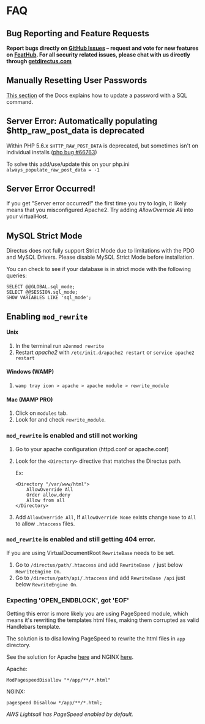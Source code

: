 # FAQ

## Bug Reporting and Feature Requests
**Report bugs directly on [GitHub Issues](https://github.com/directus/directus/issues/new) – request and vote for new features on [FeatHub](http://feathub.com/directus/directus). For all security related issues, please chat with us directly through [getdirectus.com](http://getdirectus.com/)**

## Manually Resetting User Passwords
[This section](https://github.com/directus/docs/blob/master/04-developer/06-schema-guide.md#manually-setting-passwords) of the Docs explains how to update a password with a SQL command.


## Server Error: Automatically populating $http_raw_post_data is deprecated
Within PHP 5.6.x `$HTTP_RAW_POST_DATA` is deprecated, but sometimes isn't on individual installs ([php bug #66763](https://bugs.php.net/bug.php?id=66763))

To solve this add/use/update this on your php.ini
`always_populate_raw_post_data = -1`

## Server Error Occurred!
If you get "Server error occurred!" the first time you try to login, it likely means that you misconfigured Apache2. Try adding *AllowOverride All* into your virtualHost.


## MySQL Strict Mode
Directus does not fully support Strict Mode due to limitations with the PDO and MySQL Drivers. Please disable MySQL Strict Mode before installation.

You can check to see if your database is in strict mode with the following queries:
```
SELECT @@GLOBAL.sql_mode;
SELECT @@SESSION.sql_mode;
SHOW VARIABLES LIKE 'sql_mode';
```

## Enabling `mod_rewrite`

#### Unix
1. In the terminal run `a2enmod rewrite`
2. Restart *apache2* with `/etc/init.d/apache2 restart` or `service apache2 restart`

#### Windows (WAMP)
1. `wamp tray icon > apache > apache module > rewrite_module`

#### Mac (MAMP PRO)
1. Click on `modules` tab.
2. Look for and check `rewrite_module`.

### `mod_rewrite` is enabled and still not working
1. Go to your apache configuration (httpd.conf or apache.conf)
2. Look for the `<Directory>` directive that matches the Directus path.

    Ex:
    ```
    <Directory "/var/www/html">
        AllowOverride All
        Order allow,deny
        Allow from all
    </Directory>
    ```
3. Add `AllowOverride All`, If `AllowOverride None` exists change `None` to `All` to allow `.htaccess` files.

### `mod_rewrite` is enabled and still getting 404 error.

If you are using VirtualDocumentRoot `RewriteBase` needs to be set.

1. Go to `/directus/path/.htaccess` and add `RewriteBase /` just below `RewriteEngine On`.
2. Go to `/directus/path/api/.htaccess` and add `RewriteBase /api` just below `RewriteEngine On`.

### Expecting 'OPEN_ENDBLOCK', got 'EOF'

Getting this error is more likely you are using PageSpeed module, which means it's rewriting the templates html files, making them corrupted as valid Handlebars template.

The solution is to disallowing PageSpeed to rewrite the html files in `app` directory.

See the solution for Apache [here](https://github.com/directus/directus/blob/master/.htaccess) and NGINX [here](https://github.com/directus/directus-vagrant/blob/master/config/nginx/pagespeed.conf).

Apache:
```
ModPagespeedDisallow "*/app/**/*.html"
```

NGINX:
```
pagespeed Disallow */app/**/*.html;
```

*AWS Lightsail has PageSpeed enabled by default.*
